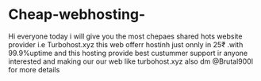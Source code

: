 # Cheap-webhosting-
Hi everyone today i will give  you the most chepaes shared hots website provider
 i.e Turbohost.xyz
 this web offerr hostinh just onnly in 25₹
  .with 99.9%uptime and this hosting provide best custummer support 
   ir anyone interested and making our our web like 
   turbohost.xyz
   also dm @Brutal900l
   for more details
   
